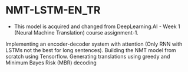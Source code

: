 # NMT-LSTM-EN_TR
- This model is acquired and changed from DeepLearning.AI - Week 1 (Neural Machine Translation) course assignment-1.
 
Implementing an encoder-decoder system with attention (Only RNN with LSTMs not the best for long sentences). Building the NMT model from scratch using Tensorflow. Generating translations using greedy and Minimum Bayes Risk (MBR) decoding
